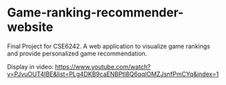 # Game-ranking-recommender-website
Final Project for CSE6242. A web application to visualize game rankings and provide personalized game recommendation.

Display in video: https://www.youtube.com/watch?v=PJvuOUT4IBE&list=PLg4DKB9caENBPtl8Q6qqIOMZJsnfPmCYq&index=1


